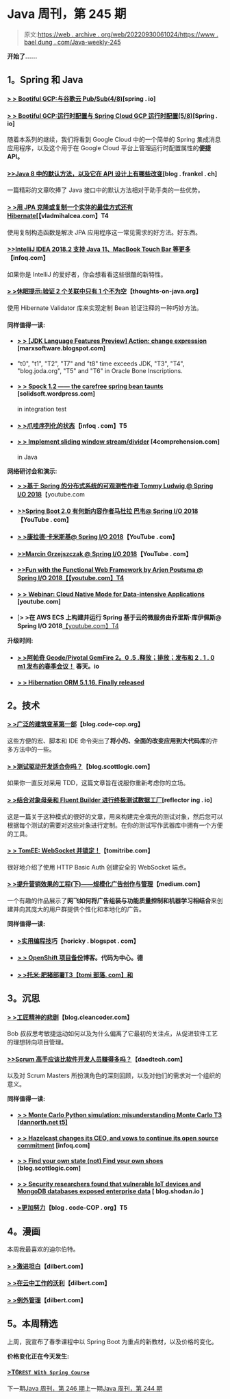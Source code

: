 # Java 周刊，第 245 期

> 原文:[https://web . archive . org/web/20220930061024/https://www . bael dung . com/Java-weekly-245](https://web.archive.org/web/20220930061024/https://www.baeldung.com/java-weekly-245)

**开始了……**

## **1。Spring 和 Java**

#### [**> > Bootiful GCP:与谷歌云 Pub/Sub(4/8)**](https://web.archive.org/web/20221126222043/https://spring.io/blog/2018/08/30/bootiful-gcp-integration-with-google-cloud-pub-sub-4-8)[spring . io]

#### [**> > Bootiful GCP:运行时配置与 Spring Cloud GCP 运行时配置(5/8)**](https://web.archive.org/web/20221126222043/https://spring.io/blog/2018/09/03/bootiful-gcp-runtime-configuration-with-spring-cloud-gcp-runtime-config-5-8)[Spring . io]

随着本系列的继续，我们将看到 Google Cloud 中的一个简单的 Spring 集成消息应用程序，以及这个用于在 Google Cloud 平台上管理运行时配置属性的**便捷 API。**

#### [**>>Java 8 中的默认方法，以及它在 API 设计上有哪些改变**](https://web.archive.org/web/20221126222043/https://blog.frankel.ch/default-methods-java-8/)[blog . frankel . ch]

一篇精彩的文章吹捧了 Java 接口中的默认方法相对于助手类的一些优势。

#### [**> >用 JPA 克隆或复制一个实体的最佳方式还有 Hibernate**](https://web.archive.org/web/20221126222043/https://vladmihalcea.com/clone-duplicate-entity-jpa-hibernate/)[【vladmihalcea.com】T4

使用复制构造函数是解决 JPA 应用程序这一常见需求的好方法。好东西。

#### **[>>IntelliJ IDEA 2018.2 支持 Java 11、MacBook Touch Bar 等更多](https://web.archive.org/web/20221126222043/https://www.infoq.com/news/2018/08/intellij-idea-2018.2)**【infoq.com】

如果你是 IntelliJ 的爱好者，你会想看看这些很酷的新特性。

#### [**> >休眠提示:验证 2 个关联中只有 1 个不为空**](https://web.archive.org/web/20221126222043/https://www.thoughts-on-java.org/hibernate-tips-validate-1-of-2-associations-not-null/)【thoughts-on-java.org】

使用 Hibernate Validator 库来实现定制 Bean 验证注释的一种巧妙方法。

#### **同样值得一读:**

*   #### [> > [JDK Language Features Preview] Action: change expression](https://web.archive.org/web/20221126222043/https://marxsoftware.blogspot.com/2018/08/jdk-language-feature-preview-in-action.html) [marxsoftware.blogspot.com]

*   "t0", "t1", "T2", "T7" and "t8" time exceeds JDK, "T3", "T4", "blog.joda.org", "T5" and "T6" in Oracle Bone Inscriptions.
*   #### [**> > Spock 1.2 —— the carefree spring bean taunts**](https://web.archive.org/web/20221126222043/https://solidsoft.wordpress.com/2018/09/03/spock-1-2-hassle-free-spring-beans-mocking-in-integration-tests/) [solidsoft.wordpress.com]

    in integration test
*   #### [**> >爪哇序列化的状态**](https://web.archive.org/web/20221126222043/https://www.infoq.com/articles/java-serialization-aug18)【infoq . com】T5

*   #### [**> > Implement sliding window stream/divider**](https://web.archive.org/web/20221126222043/https://4comprehension.com/sliding-window-stream-spliterator-in-java/) [4comprehension.com]

    in Java

**网络研讨会和演示:**

*   [**> >基于 Spring 的分布式系统的可观测性作者 Tommy Ludwig @ Spring I/O 2018**](https://web.archive.org/web/20221126222043/https://www.youtube.com/watch?v=5DcVsVsNpJA)【youtube.com
*   #### [**>>Spring Boot 2.0 有何新内容作者马杜拉 巴韦@ Spring I/O 2018**](https://web.archive.org/web/20221126222043/https://www.youtube.com/watch?v=Yc2CLqcoZ64)【YouTube . com】

*   #### [**> >康拉德·卡米斯基@ Spring I/O 2018**](https://web.archive.org/web/20221126222043/https://www.youtube.com/watch?v=WO6d6nWg6Zk)【YouTube . com】

*   #### [**>>Marcin Grzejszczak @ Spring I/O 2018**](https://web.archive.org/web/20221126222043/https://www.youtube.com/watch?v=Kv0BWS4oCJ0)【YouTube . com】

*   #### [**>>Fun with the Functional Web Framework by Arjen Poutsma @ Spring I/O 2018**【【youtube.com】T4](https://web.archive.org/web/20221126222043/https://www.youtube.com/watch?v=pcinQZur1V4)

*   #### [**> > Webinar: Cloud Native Mode for Data-intensive Applications**](https://web.archive.org/web/20221126222043/https://www.youtube.com/watch?v=n6fS-KmN0zI) [youtube.com]

*   [**> >在 AWS ECS 上构建并运行 Spring 基于云的微服务由乔里斯·库伊佩斯@ Spring I/O 2018**[【youtube.com】T4](https://web.archive.org/web/20221126222043/https://www.youtube.com/watch?v=Vul3FwmkM58)

**升级时间:**

*   #### **[> >阿帕奇 Geode/Pivotal GemFire 2。0 .5 .释放；排放；发布和 2 . 1 . 0 m1 发布的春季会议！](https://web.archive.org/web/20221126222043/https://spring.io/blog/2018/08/30/spring-session-for-apache-geode-pivotal-gemfire-2-0-5-release-and-2-1-0-m1-released)** 春天。io

*   #### [**> > Hibernation ORM 5.1.16\. Finally released**](https://web.archive.org/web/20221126222043/http://in.relation.to/2018/08/30/hibernate-orm-5116-final-release/)

## **2。技术**

#### **[> >广泛的建筑变革第一部](https://web.archive.org/web/20221126222043/http://blog.code-cop.org/2018/08/options-architectural-change.html)**【blog.code-cop.org】

这些方便的宏、脚本和 IDE 命令突出了**将小的、全面的改变应用到大代码库**的许多方法中的一些。

#### [**> >测试驱动开发适合你吗？**](https://web.archive.org/web/20221126222043/https://blog.scottlogic.com/2018/08/24/is-test-driven-development-right-for-you.html)【blog.scottlogic.com】

如果你一直反对采用 TDD，这篇文章旨在说服你重新考虑你的立场。

#### [**> >结合对象母亲和 Fluent Builder 进行终极测试数据工厂**](https://web.archive.org/web/20221126222043/https://reflectoring.io/objectmother-fluent-builder/)[reflector ing . io]

这是一篇关于这种模式的很好的文章，用来构建完全填充的测试对象，然后您可以根据每个测试的需要对这些对象进行定制。在你的测试写作武器库中拥有一个方便的工具。

#### [**> > TomEE: WebSocket 并锁定！**](https://web.archive.org/web/20221126222043/https://www.tomitribe.com/blog/tomee-websocket-and-lock-it/)【tomitribe.com】

很好地介绍了使用 HTTP Basic Auth 创建安全的 WebSocket 端点。

#### [**> >提升营销效果的工程(下)——规模化广告创作与管理**](https://web.archive.org/web/20221126222043/https://medium.com/netflix-techblog/https-medium-com-netflixtechblog-engineering-to-improve-marketing-effectiveness-part-2-7dd933974f5e)【medium.com】

一个有趣的作品展示了**网飞如何将广告组装与功能质量控制和机器学习相结合**来创建并向其庞大的用户群提供个性化和本地化的广告。

**同样值得一读:**

*   #### [>实用编程技巧](https://web.archive.org/web/20221126222043/https://horicky.blogspot.com/2018/09/structure-learning-and-imitation.html)【horicky . blogspot . com】

*   #### [**> > OpenShift 项目备份**](https://web.archive.org/web/20221126222043/https://blog.codecentric.de/en/2018/08/openshift-project-backups/)博客。代码为中心。德

*   #### [**> >托米:肥猪部署**T3【tomi 部落. com】和](https://web.archive.org/web/20221126222043/https://www.tomitribe.com/blog/2018/09/tomee-fat-jar-deployments/)

## **3。沉思**

#### [**> >工匠精神的悲剧**](https://web.archive.org/web/20221126222043/http://blog.cleancoder.com/uncle-bob/2018/08/28/CraftsmanshipMovement.html)【blog.cleancoder.com】

Bob 叔叔思考敏捷运动如何以及为什么偏离了它最初的关注点，从促进软件工艺的理想转向项目管理。

#### [**>>Scrum 高手应该比软件开发人员赚得多吗？**](https://web.archive.org/web/20221126222043/https://daedtech.com/should-scrum-masters-make-more-than-software-developers/)【daedtech.com】

以及对 Scrum Masters 所扮演角色的深刻回顾，以及对他们的需求对一个组织的意义。

**同样值得一读:**

*   #### [**> > Monte Carlo Python simulation: misunderstanding Monte Carlo** T3 [dannorth.net t5]](https://web.archive.org/web/20221126222043/https://dannorth.net/2018/09/04/monte-python-simulation/)

*   #### [**> > Hazelcast changes its CEO, and vows to continue its open source commitment**](https://web.archive.org/web/20221126222043/https://www.infoq.com/news/2018/08/hazelcast-new-ceo) [infoq.com]

*   #### [**> > Find your own state (not) Find your own shoes**](https://web.archive.org/web/20221126222043/https://blog.scottlogic.com/2018/08/28/finding-your-groove-as-they-are-not-finding-their-shoes.html) [blog.scottlogic.com]

*   #### [**> > Security researchers found that vulnerable IoT devices and MongoDB databases exposed enterprise data**](https://web.archive.org/web/20221126222043/https://blog.shodan.io/security-researchers-find-vulnerable-iot-devices-and-mongodb-databases-exposing-corporate-data/) [ blog.shodan.io ]

*   #### [**>更加努力**](https://web.archive.org/web/20221126222043/http://blog.code-cop.org/2018/09/work-harder.html)【blog . code-COP . org】T5

## **4。漫画**

本周我最喜欢的迪尔伯特。

#### [**> >激进坦白**](https://web.archive.org/web/20221126222043/http://dilbert.com/strip/2018-09-04)【dilbert.com】

#### [**> >在云中工作的沃利**](https://web.archive.org/web/20221126222043/http://dilbert.com/strip/2014-12-08)【dilbert.com】

#### [**> >例外管理**](https://web.archive.org/web/20221126222043/http://dilbert.com/strip/2001-07-10)【dilbert.com】

## **5。本周精选**

上周，我宣布了春季课程中以 Spring Boot 为重点的新教材，以及价格的变化。

**价格变化正在今天发生:**

#### **[>T6`REST With Spring Course`](/web/20221126222043/https://www.baeldung.com/rest-with-spring-course#new-modules)**

下一期[Java 周刊，第 246 期](/web/20221126222043/https://www.baeldung.com/java-weekly-246)上一期[Java 周刊，第 244 期](/web/20221126222043/https://www.baeldung.com/java-weekly-244)
